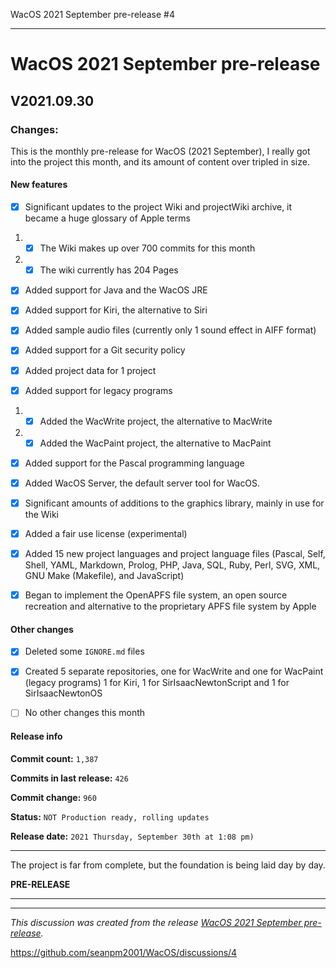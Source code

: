 WacOS 2021 September pre-release #4


***

# WacOS 2021 September pre-release

## V2021.09.30

### Changes:

This is the monthly pre-release for WacOS (2021 September), I really got into the project this month, and its amount of content over tripled in size.

#### New features

- [x] Significant updates to the project Wiki and projectWiki archive, it became a huge glossary of Apple terms

1. - [x] The Wiki makes up over 700 commits for this month

2. - [x] The wiki currently has 204 Pages

- [x] Added support for Java and the WacOS JRE

- [x] Added support for Kiri, the alternative to Siri

- [x] Added sample audio files (currently only 1 sound effect in AIFF format)

- [x] Added support for a Git security policy

- [x] Added project data for 1 project

- [x] Added support for legacy programs

1. - [x] Added the WacWrite project, the alternative to MacWrite

2. - [x] Added the WacPaint project, the alternative to MacPaint

- [x] Added support for the Pascal programming language

- [x] Added WacOS Server, the default server tool for WacOS.

- [x] Significant amounts of additions to the graphics library, mainly in use for the Wiki

- [x] Added a fair use license (experimental)

- [x] Added 15 new project languages and project language files (Pascal, Self, Shell, YAML, Markdown, Prolog, PHP, Java, SQL, Ruby, Perl, SVG, XML, GNU Make (Makefile), and JavaScript)

- [x] Began to implement the OpenAPFS file system, an open source recreation and alternative to the proprietary APFS file system by Apple

#### Other changes

- [x] Deleted some `IGNORE.md` files

- [x] Created 5 separate repositories, one for WacWrite and one for WacPaint (legacy programs) 1 for Kiri, 1 for SirIsaacNewtonScript and 1 for SirIsaacNewtonOS 

- [ ] No other changes this month

#### Release info

**Commit count:** `1,387`

**Commits in last release:** `426`

**Commit change:** `960`

**Status:** `NOT Production ready, rolling updates`

**Release date:** `2021 Thursday, September 30th at 1:08 pm)`

***

The project is far from complete, but the foundation is being laid day by day.

**PRE-RELEASE**

***

<hr /><em>This discussion was created from the release <a href='https://github.com/seanpm2001/WacOS/releases/tag/V2021.09.30'>WacOS 2021 September pre-release</a>.</em>

https://github.com/seanpm2001/WacOS/discussions/4

